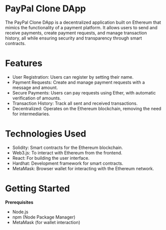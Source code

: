 # PayPal Clone DApp  
The PayPal Clone DApp is a decentralized application built on Ethereum that mimics the functionality of a payment platform. It allows users to send and receive payments, create payment requests, and manage transaction history, all while ensuring security and transparency through smart contracts.  
# Features  
- User Registration: Users can register by setting their name.
- Payment Requests: Create and manage payment requests with a message and amount.
- Secure Payments: Users can pay requests using Ether, with automatic verification of amounts.
- Transaction History: Track all sent and received transactions.
- Decentralized: Operates on the Ethereum blockchain, removing the need for intermediaries.

# Technologies Used  
- Solidity: Smart contracts for the Ethereum blockchain.
- Web3.js: To interact with Ethereum from the frontend.
- React: For building the user interface.
- Hardhat: Development framework for smart contracts.
- MetaMask: Browser wallet for interacting with the Ethereum network.

# Getting Started  
**Prerequisites**  
- Node.js
- npm (Node Package Manager)
- MetaMask (for wallet interaction)
